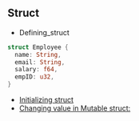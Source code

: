 ## Struct
- Defining_struct
```rust
struct Employee {
  name: String,
  email: String,
  salary: f64,
  empID: u32,
}
```
- [Initializing struct](Initializing_struct.md)
- [Changing value in Mutable struct:](Mutable_Struct)
